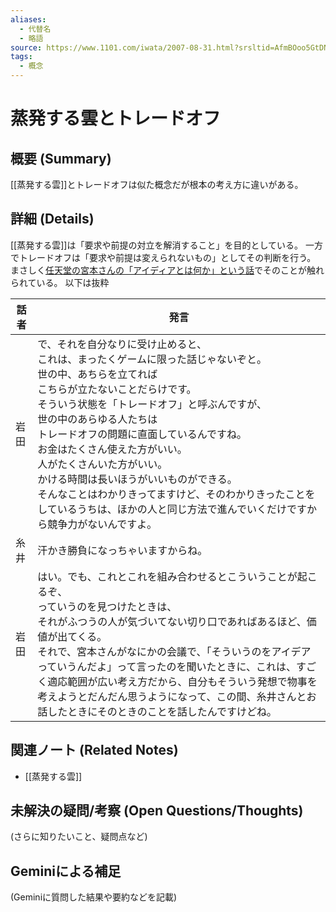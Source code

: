 ```yaml
---
aliases:
  - 代替名
  - 略語
source: https://www.1101.com/iwata/2007-08-31.html?srsltid=AfmBOoo5GtDNbmR1gSTjtz06SdgNYkAwOSBYx38YG-bK_6XqpojRw_Cp
tags:
  - 概念
---
```

# 蒸発する雲とトレードオフ

## 概要 (Summary)
[[蒸発する雲]]とトレードオフは似た概念だが根本の考え方に違いがある。

## 詳細 (Details)
[[蒸発する雲]]は「要求や前提の対立を解消すること」を目的としている。
一方でトレードオフは「要求や前提は変えられないもの」としてその判断を行う。
まさしく[任天堂の宮本さんの「アイディアとは何か」という話](https://www.1101.com/iwata/2007-08-31.html?srsltid=AfmBOoo5GtDNbmR1gSTjtz06SdgNYkAwOSBYx38YG-bK_6XqpojRw_Cp)でそのことが触れられている。
以下は抜粋

| 話者  | 発言                                                                                                                                                                                                                                                                                                           |
| --- | ------------------------------------------------------------------------------------------------------------------------------------------------------------------------------------------------------------------------------------------------------------------------------------------------------------ |
| 岩田  | で、それを自分なりに受け止めると、  <br>これは、まったくゲームに限った話じゃないぞと。  <br>世の中、あちらを立てれば  <br>こちらが立たないことだらけです。  <br>そういう状態を「トレードオフ」と呼ぶんですが、  <br>世の中のあらゆる人たちは  <br>トレードオフの問題に直面しているんですね。  <br>お金はたくさん使えた方がいい。  <br>人がたくさんいた方がいい。  <br>かける時間は長いほうがいいものができる。  <br>そんなことはわかりきってますけど、そのわかりきったことをしているうちは、ほかの人と同じ方法で進んでいくだけですから競争力がないんですよ。 |
| 糸井  | 汗かき勝負になっちゃいますからね。                                                                                                                                                                                                                                                                                            |
| 岩田  | はい。でも、これとこれを組み合わせるとこういうことが起こるぞ、  <br>っていうのを見つけたときは、  <br>それがふつうの人が気づいてない切り口であればあるほど、価値が出てくる。  <br>それで、宮本さんがなにかの会議で、「そういうのをアイデアっていうんだよ」って言ったのを聞いたときに、これは、すごく適応範囲が広い考え方だから、自分もそういう発想で物事を考えようとだんだん思うようになって、この間、糸井さんとお話したときにそのときのことを話したんですけどね。                                                                   |
## 関連ノート (Related Notes)
- [[蒸発する雲]]

## 未解決の疑問/考察 (Open Questions/Thoughts)
(さらに知りたいこと、疑問点など)

## Geminiによる補足
(Geminiに質問した結果や要約などを記載)